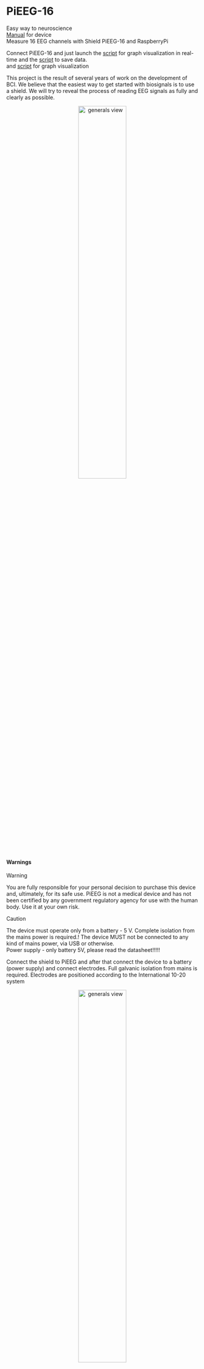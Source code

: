 # PiEEG-16
Easy way to neuroscience  
[Manual](https://colab.research.google.com/drive/1xW6fwzVdLH83zHoorjeWai6SdZoOanfA#scrollTo=nqHXFBm6J2XF) for device   
Measure 16 EEG channels with Shield PiEEG-16 and RaspberryPi

Connect PiEEG-16 and just launch the [script](https://github.com/pieeg-club/PiEEG-16/blob/main/GUI/1.Graph.Py) for graph visualization in real-time and the [script](https://github.com/pieeg-club/PiEEG-16/blob/main/Save_data/1.Save_Data.py) to save data.   
and [script](https://github.com/pieeg-club/PiEEG-16/blob/main/Save_data/2.Data_Vis_Graph_All_in_one.py ) for graph visualization   


This project is the result of several years of work on the development of BCI. We believe that the easiest way to get started with biosignals is to use a shield. We will try to reveal the process of reading EEG signals as fully and clearly as possible.

<p align="center">
  <img src="https://github.com/pieeg-club/PiEEG-16/blob/main/images/pieeg.jpeg" width="50%" height="50%" alt="generals view">
</p>

#### Warnings
>[!WARNING]
> You are fully responsible for your personal decision to purchase this device and, ultimately, for its safe use. PiEEG is not a medical device and has not been certified by any government regulatory agency for use with the human body. Use it at your own risk.  

>[!CAUTION]
> The device must operate only from a battery - 5 V. Complete isolation from the mains power is required.! The device MUST not be connected to any kind of mains power, via USB or otherwise.   
> Power supply - only battery 5V, please read the datasheet!!!!!  

Connect the shield to PiEEG and after that connect the device to a battery (power supply) and connect electrodes. Full galvanic isolation from mains is required.
Electrodes are positioned according to the International 10-20 system ​

<p align="center">
  <img src="https://github.com/pieeg-club/PiEEG-16/blob/main/images/all.png" width="50%" height="50%" alt="generals view">
</p>

 Artifact test (Dry Electrodes, no Gel) with [Dataset](https://github.com/pieeg-club/PiEEG-16/blob/main/Dataset/2.Chewing_Blinking.xlsx)  

The process of measuring chewing and blinking artifacts using dry electrodes (Fz). Chewing occurred in the following sequence: 4 times, 3 times, 2, and 1 time, and the same for the blinking process. The y-axis is the processed EEG signal after passing filter bands of 1-40 Hz in microvolts and with 250 samples per second
<p align="center">
  <img src="https://github.com/pieeg-club/PiEEG-16/blob/main/images/1chewing.bmp" width="50%" height="50%" alt="generals view">
</p>

Alpha test (Dry Electrodes, no Gel, 5-sec eyes closed, 5-sec eyes closed and again) with [Dataset](https://github.com/pieeg-club/PiEEG-16/blob/main/Dataset/3.Alpha_test.xlsx)
<p align="center">)        
The process of recording an EEG signal from an electrode (Fz) with eyes open and closed. The y-axis is the processed EEG signal after passing filter bands of 8-12Hz in microvolts and with 250 samples per second

<p align="center">
  <img src="https://github.com/pieeg-club/PiEEG-16/blob/main/images/1alpha.bmp" width="50%" height="50%" alt="generals view">
</p>

Alpha test with wavelet (Dry Electrodes, no Gel, 5-sec eyes closed, 5-sec eyes closed and again) with [Dataset](https://github.com/pieeg-club/PiEEG-16/blob/main/Dataset/3.Alpha_test.xlsx)  
<p align="center">
  <img src="https://github.com/pieeg-club/PiEEG-16/blob/main/images/alpha.bmp" width="50%" height="50%" alt="generals view">
</p>



Where to use
<p align="center">
  <img src= "https://github.com/pieeg-club/PiEEG-16/blob/main/images/Connection.jpeg" width="80%" height="80%" alt="generals view">
</p>

How to connect  
<p align="center">
  <img src= "https://github.com/pieeg-club/PiEEG-16/blob/main/images/Connection.bmp" width="80%" height="80%" alt="generals view">
</p>



#### Citation   
Soon  

#### Contacts
Full support in the [Forum](https://pieeg.com/forum-pieeg-low-cost-brain-computer-interface/)   
http://pieeg.com/  
[LinkedIn](https://www.linkedin.com/company/96475004/admin/feed/posts/)   
